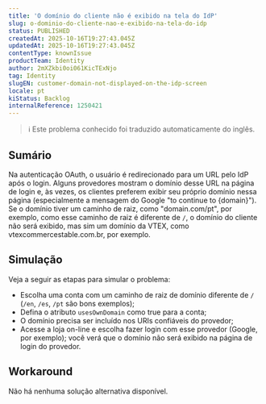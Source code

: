 ```yaml
---
title: 'O domínio do cliente não é exibido na tela do IdP'
slug: o-dominio-do-cliente-nao-e-exibido-na-tela-do-idp
status: PUBLISHED
createdAt: 2025-10-16T19:27:43.045Z
updatedAt: 2025-10-16T19:27:43.045Z
contentType: knownIssue
productTeam: Identity
author: 2mXZkbi0oi061KicTExNjo
tag: Identity
slugEN: customer-domain-not-displayed-on-the-idp-screen
locale: pt
kiStatus: Backlog
internalReference: 1250421
---
```


>ℹ️ Este problema conhecido foi traduzido automaticamente do inglês.

## Sumário


Na autenticação OAuth, o usuário é redirecionado para um URL pelo IdP após o login. Alguns provedores mostram o domínio desse URL na página de login e, às vezes, os clientes preferem exibir seu próprio domínio nessa página (especialmente a mensagem do Google "to continue to {domain}"). Se o domínio tiver um caminho de raiz, como "domain.com/pt", por exemplo, como esse caminho de raiz é diferente de `/`, o domínio do cliente não será exibido, mas sim um domínio da VTEX, como vtexcommercestable.com.br, por exemplo.
## Simulação


Veja a seguir as etapas para simular o problema:

- Escolha uma conta com um caminho de raiz de domínio diferente de `/` (`/en`, `/es`, `/pt` são bons exemplos);
- Defina o atributo `usesOwnDomain` como true para a conta;
- O domínio precisa ser incluído nos URIs confiáveis do provedor;
- Acesse a loja on-line e escolha fazer login com esse provedor (Google, por exemplo); você verá que o domínio não será exibido na página de login do provedor.


## Workaround


Não há nenhuma solução alternativa disponível.




